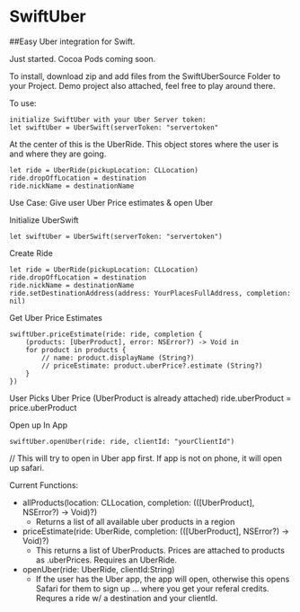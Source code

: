 # SwiftUber
##Easy Uber integration for Swift.

Just started. Cocoa Pods coming soon. 

To install, download zip and add files from the SwiftUberSource Folder to your Project.
Demo project also attached, feel free to play around there.

To use:
```
initialize SwiftUber with your Uber Server token:
let swiftUber = UberSwift(serverToken: "servertoken"
```
At the center of this is the UberRide. This object stores where the user is and where they are going.
```
let ride = UberRide(pickupLocation: CLLocation)
ride.dropOffLocation = destination
ride.nickName = destinationName
```

Use Case: Give user Uber Price estimates & open Uber

Initialize UberSwift
```
let swiftUber = UberSwift(serverToken: "servertoken")
```
Create Ride
```
let ride = UberRide(pickupLocation: CLLocation)
ride.dropOffLocation = destination
ride.nickName = destinationName
ride.setDestinationAddress(address: YourPlacesFullAddress, completion: nil)
```
Get Uber Price Estimates
```
swiftUber.priceEstimate(ride: ride, completion {
	(products: [UberProduct], error: NSError?) -> Void in
	for product in products {
		// name: product.displayName (String?)
		// priceEstimate: product.uberPrice?.estimate (String?)
	}
})
```
User Picks Uber Price (UberProduct is already attached)
ride.uberProduct = price.uberProduct

Open up In App
```
swiftUber.openUber(ride: ride, clientId: "yourClientId")
```
// This will try to open in Uber app first. If app is not on phone, it will open up safari.

Current Functions:
 - allProducts(location: CLLocation, completion: (([UberProduct], NSError?) -> Void)?) 
 	- Returns a list of all available uber products in a region
 - priceEstimate(ride: UberRide, completion: (([UberProduct], NSError?) -> Void)?)
 	- This returns a list of UberProducts. Prices are attached to products as .uberPrices. Requires an UberRide.
 - openUber(ride: UberRide, clientId:String)
 	- If the user has the Uber app, the app will open, otherwise this opens Safari for them to sign up ... where you get your referal credits. Requres a ride w/ a destination and your clientId. 
